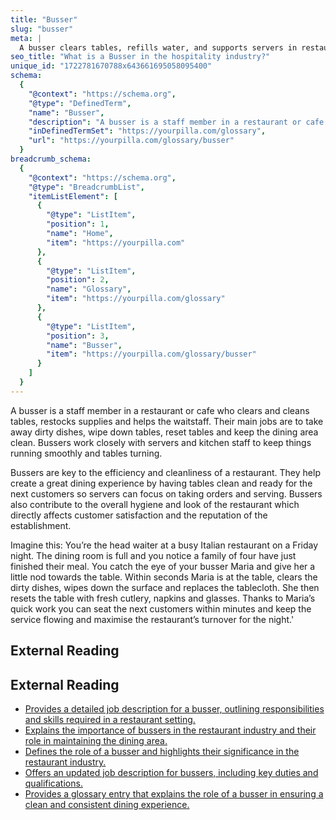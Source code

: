 ```yaml
---
title: "Busser"
slug: "busser"
meta: |
  A busser clears tables, refills water, and supports servers in restaurants, cafes, and bars. They ensure a clean and organised dining area for guests.
seo_title: "What is a Busser in the hospitality industry?"
unique_id: "1722781670788x643661695058095400"
schema:
  {
    "@context": "https://schema.org",
    "@type": "DefinedTerm",
    "name": "Busser",
    "description": "A busser is a staff member in a restaurant or cafe who clears and cleans tables, restocks supplies and assists waitstaff by removing dirty dishes, wiping down tables, resetting them, and maintaining the dining area.",
    "inDefinedTermSet": "https://yourpilla.com/glossary",
    "url": "https://yourpilla.com/glossary/busser"
  }
breadcrumb_schema:
  {
    "@context": "https://schema.org",
    "@type": "BreadcrumbList",
    "itemListElement": [
      {
        "@type": "ListItem",
        "position": 1,
        "name": "Home",
        "item": "https://yourpilla.com"
      },
      {
        "@type": "ListItem",
        "position": 2,
        "name": "Glossary",
        "item": "https://yourpilla.com/glossary"
      },
      {
        "@type": "ListItem",
        "position": 3,
        "name": "Busser",
        "item": "https://yourpilla.com/glossary/busser"
      }
    ]
  }
---
```


A busser is a staff member in a restaurant or cafe who clears and cleans tables, restocks supplies and helps the waitstaff. Their main jobs are to take away dirty dishes, wipe down tables, reset tables and keep the dining area clean. Bussers work closely with servers and kitchen staff to keep things running smoothly and tables turning.

Bussers are key to the efficiency and cleanliness of a restaurant. They help create a great dining experience by having tables clean and ready for the next customers so servers can focus on taking orders and serving. Bussers also contribute to the overall hygiene and look of the restaurant which directly affects customer satisfaction and the reputation of the establishment.

Imagine this: You’re the head waiter at a busy Italian restaurant on a Friday night. The dining room is full and you notice a family of four have just finished their meal. You catch the eye of your busser Maria and give her a little nod towards the table. Within seconds Maria is at the table, clears the dirty dishes, wipes down the surface and replaces the tablecloth. She then resets the table with fresh cutlery, napkins and glasses. Thanks to Maria’s quick work you can seat the next customers within minutes and keep the service flowing and maximise the restaurant’s turnover for the night.'

## External Reading



## External Reading

*   [Provides a detailed job description for a busser, outlining responsibilities and skills required in a restaurant setting.](https://resources.workable.com/busser-job-description)
*   [Explains the importance of bussers in the restaurant industry and their role in maintaining the dining area.](https://www.menutiger.com/blog/what-is-a-busser)
*   [Defines the role of a busser and highlights their significance in the restaurant industry.](https://www.tryotter.com/resource/wiki/what-is-a-busser)
*   [Offers an updated job description for bussers, including key duties and qualifications.](https://www.indeed.com/hire/job-description/busser)
*   [Provides a glossary entry that explains the role of a busser in ensuring a clean and consistent dining experience.](https://pos.toasttab.com/blog/glossary/what-is-a-busser?srsltid=AfmBOoq58dPe23CyKvsZtiet3ObKN5ygpPDuAYKvqlNYn9ahRzZF05IP)